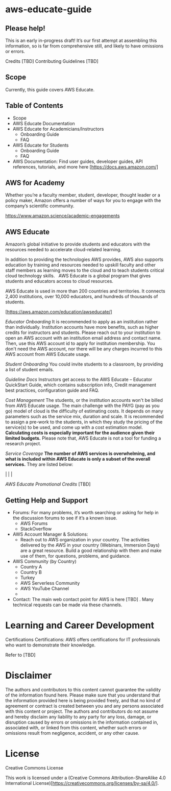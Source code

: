 # aws-educate-guide

## Please help!
This is an early in-progress draft! It’s our first attempt at assembling this information, so is far from comprehensive still, and likely to have omissions or errors.

Credits [TBD] Contributing Guidelines [TBD]

## Scope
Currently, this guide covers AWS Educate. 

## Table of Contents
- Scope
- AWS Educate Documentation
- AWS Educate for Academicians/Instructors
   - Onboarding Guide
   - FAQ
- AWS Educate for Students
   - Onboarding Guide
   - FAQ
- AWS Documentation: Find user guides, developer guides, API references, tutorials, and more here [https://docs.aws.amazon.com/]

## AWS for Academy
Whether you’re a faculty member, student, developer, thought leader or a policy maker, Amazon offers a number of ways for you to engage with the company’s scientific community. 

https://www.amazon.science/academic-engagements 

## AWS Educate
Amazon’s global initiative to provide students and educators with the resources needed to accelerate cloud-related learning.

In addition to providing the technologies AWS provides, AWS also supports education by training and resources needed to upskill faculty and other staff members as learning moves to the cloud and to teach students critical cloud technology skills. 
 
AWS Educate is a global program that gives students and educators access to cloud resources. 

AWS Educate is used in more than 200 countries and territories. It connects 2,400 institutions, over 10,000 educators, and hundreds of thousands of students. 

[https://aws.amazon.com/education/awseducate/]

_Educator Onboarding_
It is recommended to apply as an institution rather than individually. Institution accounts have more benefits, such as higher credits for instructors and students. Please reach out to your institution to open an AWS account with an institution email address and contact name. Then, use this AWS account id to apply for institution membership. You don't need the AWS account, nor there will be any charges incurred to this AWS account from AWS Educate usage.

_Student Onboarding_
You could invite students to a classroom, by providing a list of student emails.   
 
_Guideline Docs_
Instructors get access to the AWS Educate – Educator QuickStart Guide, which contains subscription info, Credit management best practices, configuration guide and FAQ. 
 
_Cost Management_
The students, or the institution accounts won't be billed from AWS Educate usage. The main challenge with the PAYG (pay as you go) model of cloud is the difficulty of estimating costs. It depends on many parameters such as the service mix, duration and scale. It is recommended to assign a pre-work to the students, in which they study the pricing of the service(s) to be used, and come up with a cost estimation model. **Calculating costs is especially important for the audience given their limited budgets.** Please note that, AWS Educate is not a tool for funding a research project.  
 
_Service Coverage_
**The number of AWS services is overwhelming, and what is included within AWS Educate is only a subset of the overall services.** They are listed below: 

| | | 
 
_AWS Educate Promotional Credits_
\[TBD]


## Getting Help and Support
- Forums: For many problems, it’s worth searching or asking for help in the discussion forums to see if it’s a known issue.
   - AWS Forums
   - StackOverflow
- AWS Account Manager & Solutions: 
   - Reach out to AWS organization in your country. The activities delivered by the AWS in your country (Webinars, Immersion Days) are a great resource. Build a good relationship with them and make use of them, for questions, problems, and guidance.
- AWS Community (by Country)
  - Country A
  - Country B
  - Turkey
   - AWS Serverless Community
   - AWS YouTube Channel
   - 
- Contact: The main web contact point for AWS is here [TBD] . Many technical requests can be made via these channels.


# Learning and Career Development
Certifications
Certifications: AWS offers certifications for IT professionals who want to demonstrate their knowledge.

Refer to [TBD]

# Disclaimer
The authors and contributors to this content cannot guarantee the validity of the information found here. Please make sure that you understand that the information provided here is being provided freely, and that no kind of agreement or contract is created between you and any persons associated with this content or project. The authors and contributors do not assume and hereby disclaim any liability to any party for any loss, damage, or disruption caused by errors or omissions in the information contained in, associated with, or linked from this content, whether such errors or omissions result from negligence, accident, or any other cause.

# License
Creative Commons License

This work is licensed under a (Creative Commons Attribution-ShareAlike 4.0 International License)[https://creativecommons.org/licenses/by-sa/4.0/].
